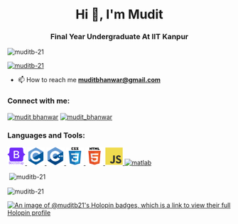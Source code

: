 <h1 align="center">Hi 👋, I'm Mudit</h1>
<h3 align="center">Final Year Undergraduate At IIT Kanpur</h3>


<p align="left"> <img src="https://komarev.com/ghpvc/?username=muditb-21&label=Profile%20views&color=0e75b6&style=flat" alt="muditb-21" /> </p>

<p align="left"> <a href="https://github.com/ryo-ma/github-profile-trophy"><img src="https://github-profile-trophy.vercel.app/?username=muditb-21" alt="muditb-21" /></a> </p>

- 📫 How to reach me **muditbhanwar@gmail.com**

<h3 align="left">Connect with me:</h3>
<p align="left">
<a href="https://www.linkedin.com/in/mudit-bhanwar-053963223/" target="blank"><img align="center" src="https://raw.githubusercontent.com/rahuldkjain/github-profile-readme-generator/master/src/images/icons/Social/linked-in-alt.svg" alt="mudit bhanwar" height="30" width="40" /></a>
<a href="https://instagram.com/mudit_bhanwar" target="blank"><img align="center" src="https://raw.githubusercontent.com/rahuldkjain/github-profile-readme-generator/master/src/images/icons/Social/instagram.svg" alt="mudit_bhanwar" height="30" width="40" /></a>
</p>

<h3 align="left">Languages and Tools:</h3>
<p align="left"> <a href="https://getbootstrap.com" target="_blank" rel="noreferrer"> <img src="https://raw.githubusercontent.com/devicons/devicon/master/icons/bootstrap/bootstrap-plain-wordmark.svg" alt="bootstrap" width="40" height="40"/> </a> <a href="https://www.cprogramming.com/" target="_blank" rel="noreferrer"> <img src="https://raw.githubusercontent.com/devicons/devicon/master/icons/c/c-original.svg" alt="c" width="40" height="40"/> </a> <a href="https://www.w3schools.com/cpp/" target="_blank" rel="noreferrer"> <img src="https://raw.githubusercontent.com/devicons/devicon/master/icons/cplusplus/cplusplus-original.svg" alt="cplusplus" width="40" height="40"/> </a> <a href="https://www.w3schools.com/css/" target="_blank" rel="noreferrer"> <img src="https://raw.githubusercontent.com/devicons/devicon/master/icons/css3/css3-original-wordmark.svg" alt="css3" width="40" height="40"/> </a> <a href="https://www.w3.org/html/" target="_blank" rel="noreferrer"> <img src="https://raw.githubusercontent.com/devicons/devicon/master/icons/html5/html5-original-wordmark.svg" alt="html5" width="40" height="40"/> </a> <a href="https://developer.mozilla.org/en-US/docs/Web/JavaScript" target="_blank" rel="noreferrer"> <img src="https://raw.githubusercontent.com/devicons/devicon/master/icons/javascript/javascript-original.svg" alt="javascript" width="40" height="40"/> </a> <a href="https://www.mathworks.com/" target="_blank" rel="noreferrer"> <img src="https://upload.wikimedia.org/wikipedia/commons/2/21/Matlab_Logo.png" alt="matlab" width="40" height="40"/> </a> </p>

<p>&nbsp;<img align="center" src="https://github-readme-stats.vercel.app/api?username=muditb-21&show_icons=true&locale=en" alt="muditb-21" /></p>

<p><img align="center" src="https://github-readme-streak-stats.herokuapp.com/?user=muditb-21&" alt="muditb-21" /></p>

[![An image of @muditb21's Holopin badges, which is a link to view their full Holopin profile](https://holopin.me/muditb21)](https://holopin.io/@muditb21)

